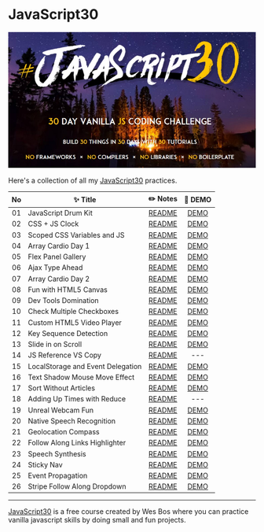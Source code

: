 # JavaScript30

![](./Javascript30_cover.jpg)

Here's a collection of all my [JavaScript30](https://javascript30.com/) practices.


|  No   | ✨ Title                           |                                                    ✏️ Notes                                                    |                                         👀 DEMO                                          |
| :---: | --------------------------------- | :-----------------------------------------------------------------------------------------------------------: | :-------------------------------------------------------------------------------------: |
|  01   | JavaScript Drum Kit               |        [README](https://github.com/KellyCHI22/JavaScript30/blob/main/01-JavaScript-Drum-Kit/README.md)        |        [DEMO](https://kellychi22.github.io/JavaScript30/01-JavaScript-Drum-Kit/)        |
|  02   | CSS + JS Clock                    |          [README](https://github.com/KellyCHI22/JavaScript30/blob/main/02-JS-and-CS-Clock/README.md)          |          [DEMO](https://kellychi22.github.io/JavaScript30/02-JS-and-CS-Clock/)          |
|  03   | Scoped CSS Variables and JS       |           [README](https://github.com/KellyCHI22/JavaScript30/blob/main/03-CSS-Variables/README.md)           |           [DEMO](https://kellychi22.github.io/JavaScript30/03-CSS-Variables/)           |
|  04   | Array Cardio Day 1                |        [README](https://github.com/KellyCHI22/JavaScript30/blob/main/04-Array-Cardio-Day-1/README.md)         |        [DEMO](https://kellychi22.github.io/JavaScript30/04-Array-Cardio-Day-1/)         |
|  05   | Flex Panel Gallery                |             [README](https://github.com/KellyCHI22/JavaScript30/tree/main/05-Flex-Panel-Gallery)              |        [DEMO](https://kellychi22.github.io/JavaScript30/05-Flex-Panel-Gallery/)         |
|  06   | Ajax Type Ahead                   |            [README](https://github.com/KellyCHI22/JavaScript30/blob/main/06-Type-Ahead/README.md)             |            [DEMO](https://kellychi22.github.io/JavaScript30/06-Type-Ahead/)             |
|  07   | Array Cardio Day 2                |        [README](https://github.com/KellyCHI22/JavaScript30/blob/main/07-Array-Cardio-Day-2/README.md)         |        [DEMO](https://kellychi22.github.io/JavaScript30/07-Array-Cardio-Day-2/)         |
|  08   | Fun with HTML5 Canvas             |       [README](https://github.com/KellyCHI22/JavaScript30/blob/main/08-Fun-with-HTML5-Canvas/README.md)       |       [DEMO](https://kellychi22.github.io/JavaScript30/08-Fun-with-HTML5-Canvas/)       |
|  09   | Dev Tools Domination              |       [README](https://github.com/KellyCHI22/JavaScript30/blob/main/09-Dev-Tools-Domination/README.md)        |       [DEMO](https://kellychi22.github.io/JavaScript30/09-Dev-Tools-Domination/)        |
|  10   | Check Multiple Checkboxes         |  [README](https://github.com/KellyCHI22/JavaScript30/blob/main/10-Hold-Shift-and-Check-Checkboxes/README.md)  |  [DEMO](https://kellychi22.github.io/JavaScript30/10-Hold-Shift-and-Check-Checkboxes/)  |
|  11   | Custom HTML5 Video Player         |        [README](https://github.com/KellyCHI22/JavaScript30/blob/main/11-Custom-Video-Player/README.md)        |        [DEMO](https://kellychi22.github.io/JavaScript30/11-Custom-Video-Player/)        |
|  12   | Key Sequence Detection            |      [README](https://github.com/KellyCHI22/JavaScript30/blob/main/12-Key-Sequence-Detection/README.md)       |      [DEMO](https://kellychi22.github.io/JavaScript30/12-Key-Sequence-Detection/)       |
|  13   | Slide in on Scroll                |        [README](https://github.com/KellyCHI22/JavaScript30/blob/main/13-Slide-in-on-Scroll/README.md)         |        [DEMO](https://kellychi22.github.io/JavaScript30/13-Slide-in-on-Scroll/)         |
|  14   | JS Reference VS Copy              | [README](https://github.com/KellyCHI22/JavaScript30/blob/main/14-JavaScript-References-VS-Copying/README.md)  |                                           ---                                           |
|  15   | LocalStorage and Event Delegation | [README](https://github.com/KellyCHI22/JavaScript30/blob/main/15-LocalStorage-and-Event-Delegation/README.md) | [DEMO](https://kellychi22.github.io/JavaScript30/15-LocalStorage-and-Event-Delegation/) |
|  16   | Text Shadow Mouse Move Effect     |         [README](https://github.com/KellyCHI22/JavaScript30/blob/main/16-Mouse-Move-Shadow/README.md)         |         [DEMO](https://kellychi22.github.io/JavaScript30/16-Mouse-Move-Shadow/)         |
|  17   | Sort Without Articles             |       [README](https://github.com/KellyCHI22/JavaScript30/blob/main/17-Sort-Without-Articles/README.md)       |       [DEMO](https://kellychi22.github.io/JavaScript30/17-Sort-Without-Articles/)       |
|  18   | Adding Up Times with Reduce       |         [README](https://github.com/KellyCHI22/JavaScript30/tree/main/18-Adding-Up-Times-with-Reduce)         |                                           ---                                           |
|  19   | Unreal Webcam Fun                 |            [README](https://github.com/KellyCHI22/JavaScript30/blob/main/19-Webcam-Fun/README.md)             |            [DEMO](https://kellychi22.github.io/JavaScript30/19-Webcam-Fun/)             |
|  20   | Native Speech Recognition         |        [README](https://github.com/KellyCHI22/JavaScript30/blob/main/20-Speech-Recognition/README.md)         |        [DEMO](https://kellychi22.github.io/JavaScript30/20-Speech-Recognition/)         |
|  21   | Geolocation Compass               |            [README](https://github.com/KellyCHI22/JavaScript30/blob/main/21-Geolocation/README.md)            |            [DEMO](https://kellychi22.github.io/JavaScript30/21-Geolocation/)            |
|  22   | Follow Along Links Highlighter    |   [README](https://github.com/KellyCHI22/JavaScript30/blob/main/22-Follow-Along-Link-Highlighter/README.md)   |   [DEMO](https://kellychi22.github.io/JavaScript30/22-Follow-Along-Link-Highlighter/)   |
|  23   | Speech Synthesis                  |         [README](https://github.com/KellyCHI22/JavaScript30/blob/main/23-Speech-Synthesis/README.md)          |         [DEMO](https://kellychi22.github.io/JavaScript30/23-Speech-Synthesis/)          |
|  24   | Sticky Nav                        |            [README](https://github.com/KellyCHI22/JavaScript30/blob/main/24-Sticky-Nav/README.md)             |            [DEMO](https://kellychi22.github.io/JavaScript30/24-Sticky-Nav/)             |
|  25   | Event Propagation                 |         [README](https://github.com/KellyCHI22/JavaScript30/blob/main/25-Event-Propagation/README.md)         |         [DEMO](https://kellychi22.github.io/JavaScript30/25-Event-Propagation/)         |
|  26   | Stripe Follow Along Dropdown      |      [README](https://github.com/KellyCHI22/JavaScript30/blob/main/26-Stripe-Follow-Along-Nav/README.md)      |      [DEMO](https://kellychi22.github.io/JavaScript30/26-Stripe-Follow-Along-Nav/)      |


___

[JavaScript30](https://javascript30.com/) is a free course created by Wes Bos where you can practice vanilla javascript skills by doing small and fun projects.